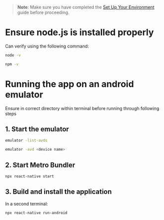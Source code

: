> **Note**: Make sure you have completed the [Set Up Your Environment](https://reactnative.dev/docs/set-up-your-environment) guide before proceeding.

# Ensure node.js is installed properly
Can verify using the following command: 
```sh
node -v

npm -v
```

# Running the app on an android emulator
Ensure in correct directory within terminal before running through following steps

## 1. Start the emulator
```sh
emulator -list-avds

emulator -avd <device name>
```

## 2. Start Metro Bundler
```sh
npx react-native start
```

## 3. Build and install the application
In a second terminal:

```sh
npx react-native run-android
```